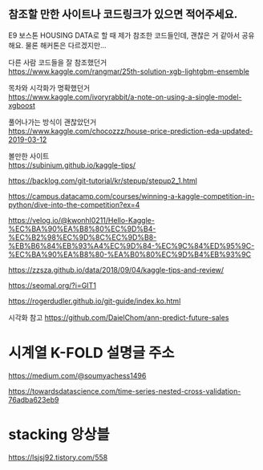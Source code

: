 ## 참조할 만한 사이트나 코드링크가 있으면 적어주세요.

E9 보스톤 HOUSING DATA로 할 때 제가 참조한 코드들인데, 괜찮은 거 같아서 공유해요. 물론 해커톤은 다르겠지만...  

다른 사람 코드들을 잘 참조했던거   
https://www.kaggle.com/rangmar/25th-solution-xgb-lightgbm-ensemble  

목차와 시각화가 명확했던거  
https://www.kaggle.com/ivoryrabbit/a-note-on-using-a-single-model-xgboost  

풀어나가는 방식이 괜찮았던거  
https://www.kaggle.com/chocozzz/house-price-prediction-eda-updated-2019-03-12  


볼만한 사이트   
https://subinium.github.io/kaggle-tips/  

https://backlog.com/git-tutorial/kr/stepup/stepup2_1.html  

https://campus.datacamp.com/courses/winning-a-kaggle-competition-in-python/dive-into-the-competition?ex=4  


https://velog.io/@kwonhl0211/Hello-Kaggle-%EC%BA%90%EA%B8%80%EC%9D%B4-%EC%B2%98%EC%9D%8C%EC%9D%B8-%EB%B6%84%EB%93%A4%EC%9D%84-%EC%9C%84%ED%95%9C-%EC%BA%90%EA%B8%80-%EA%B0%80%EC%9D%B4%EB%93%9C  


https://zzsza.github.io/data/2018/09/04/kaggle-tips-and-review/  

https://seomal.org/?i=GIT1  

https://rogerdudler.github.io/git-guide/index.ko.html  

시각화 참고
https://github.com/DaielChom/ann-predict-future-sales   





# 시계열 K-FOLD 설명글 주소

https://medium.com/@soumyachess1496

https://towardsdatascience.com/time-series-nested-cross-validation-76adba623eb9


# stacking 앙상블

https://lsjsj92.tistory.com/558
